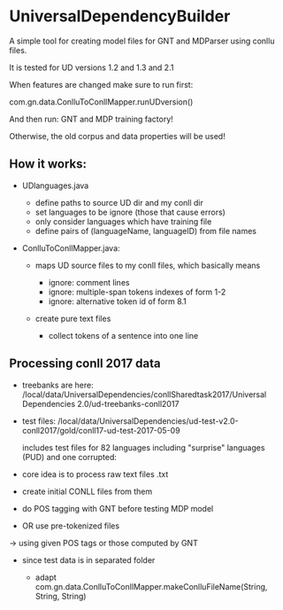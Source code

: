 # UniversalDependencyBuilder

A simple tool for creating model files for GNT and MDParser using conllu files.

It is tested for UD versions 1.2 and 1.3 and 2.1

When features are changed make sure to run first:

com.gn.data.ConlluToConllMapper.runUDversion()

And then run:
GNT and MDP training factory!

Otherwise, the old corpus and data properties will be used!

## How it works:

- UDlanguages.java

	- define paths to source UD dir and my conll dir
	- set languages to be ignore (those that cause errors)
	- only consider languages which have training file
	- define pairs of (languageName, languageID) from file names

- ConlluToConllMapper.java:

	- maps UD source files to my conll files, which basically means
		- ignore: comment lines
		- ignore: multiple-span tokens indexes of form 1-2
		- ignore: alternative token id of form 8.1
		
	- create pure text files
		- collect tokens of a sentence into one line
		
		
## Processing conll 2017 data

- treebanks are here: /local/data/UniversalDependencies/conllSharedtask2017/Universal Dependencies 2.0/ud-treebanks-conll2017

- test files:		/local/data/UniversalDependencies/ud-test-v2.0-conll2017/gold/conll17-ud-test-2017-05-09

	includes test files for 82 languages
	including "surprise" languages (PUD)
	and one corrupted: 

- core idea is to process raw text files .txt 

- create initial CONLL files from them

- do POS tagging with GNT before testing MDP model

- OR use pre-tokenized files

-> using given POS tags or those computed by GNT

- since test data is in separated folder

	- adapt com.gn.data.ConlluToConllMapper.makeConlluFileName(String, String, String)


